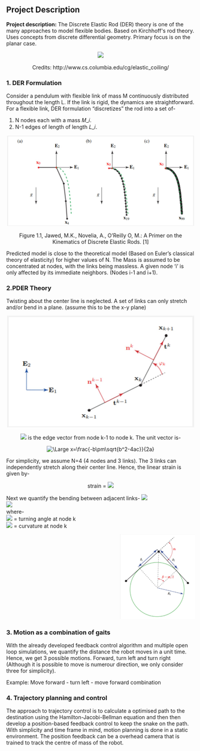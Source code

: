 ## Project Description

**Project description:** The Discrete Elastic Rod (DER) theory is one of the many approaches to model flexible bodies. Based on Kirchhoff's rod theory. Uses concepts from discrete differential geometry. Primary focus is on the planar case. 
<p align="center">
  <img src="images/coiling_1.gif?raw=true" width="500">
</p>
<p align="center">
  Credits: http://www.cs.columbia.edu/cg/elastic_coiling/
</p>

### 1. DER Formulation

Consider a pendulum with flexible link of mass M continuously distributed throughout the length L. If the link is rigid, the dynamics are straightforward. For a flexible link, DER formulation “discretizes” the rod into a set of-

1. N nodes each with a mass 𝑀_𝑖.
2. N-1 edges of length of length 𝐿_𝑖. 
	
<p align="center">
  <img src="images/pder1.JPG" width="500">
</p>
<p align="center">
  Figure 1.1, Jawed, M.K., Novelia, A., O’Reilly O, M.: A Primer on the Kinematics of Discrete Elastic Rods. [1]
</p>

Predicted model is close to the theoretical model (Based on Euler’s classical theory of elasticity) for higher values of N. The Mass is assumed to be concentrated at nodes, with the links being massless. A given node ‘i’ is only affected by its immediate neighbors. (Nodes i-1 and i+1).


### 2.PDER Theory
Twisting about the center line is neglected. A set of links can only stretch and/or bend in a plane. (assume this to be the x-y plane)

<p align="center">
  <img src="images/pder2.JPG" height 100 width="500">
</p>

<p align="center">
	<img src="https://latex.codecogs.com/svg.latex?\Large&space;e^k" />  is the edge vector from node k-1 to node k. The unit vector is-
</p>

<p align="center">
	<img src="https://latex.codecogs.com/svg.latex?\Large&space;t^k=\frac{|\overline{e^k}|}{\|\overline{e^k}\|}" title="\Large x=\frac{-b\pm\sqrt{b^2-4ac}}{2a}" />
</p>

For simplicity, we assume N=4 (4 nodes and 3 links). The 3 links can independently stretch along their center line. Hence, the linear strain is given by-

<p align="center">
	strain = <img src="https://latex.codecogs.com/svg.latex?\Large&space;\|e^k\|-\|\overline{e^k}\|" /><br/>
</p>

Next we quantify the bending between adjacent links-
	<img src="https://latex.codecogs.com/svg.latex?\Large&space;\varphi_k=\cos^{-1}{\left(t^{k-1}.t^k\right)}" /><br/>
	<img src="https://latex.codecogs.com/svg.latex?\Large&space;\kappa_k=2\ast\tan{(\frac{\varphi_k}{2})}" /><br/>
	where- <br/>
	<img src="https://latex.codecogs.com/svg.latex?\Large&space;\varphi_k" />  = turning angle at node k <br/>
	<img src="https://latex.codecogs.com/svg.latex?\Large&space;\kappa_k" /> = curvature at node k <br/>

<p align="right">
  <img src="images/pder3.JPG" width="200">
</p>


### 3. Motion as a combination of gaits
With the already developed feedback control algorithm and multiple open loop simulations, we quantify the distance the robot moves in a unit time. Hence, we get 3 possible motions. Forward, turn left and turn right (Although it is possible to move is numerour direction, we only consider three for simplicity).

Example: Move forward - turn left - move forward combination


### 4. Trajectory planning and control

The approach to trajectory control is to calculate a optimised path to the destination using the Hamilton-Jacobi-Bellman equation and then then develop a position-based feedback control to keep the snake on the path. With simplicity and time frame in mind, motion planning is done in a static environment. The position feedback can be a overhead camera that is trained to track the centre of mass of the robot. 

